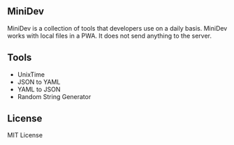 ## MiniDev

MiniDev is a collection of tools that developers use on a daily basis. MiniDev works with local files in a PWA. It does not send anything to the server.

## Tools

- UnixTime
- JSON to YAML
- YAML to JSON
- Random String Generator

## License

MIT License
